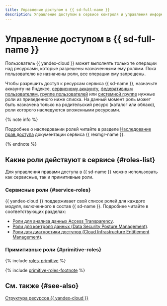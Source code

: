 ```yaml
---
title: Управление доступом в {{ sd-full-name }}
description: Управление доступом в сервисе контроля и управления информационной безопасностью {{ sd-full-name }}. Чтобы разрешить доступ к ресурсам сервиса {{ sd-name }}, назначьте пользователю нужные роли из приведенного списка.
---
```


# Управление доступом в {{ sd-full-name }}

Пользователь {{ yandex-cloud }} может выполнять только те операции над ресурсами, которые разрешены назначенными ему ролями. Пока пользователю не назначены роли, все операции ему запрещены.

Чтобы разрешить доступ к ресурсам сервиса {{ sd-name }}, назначьте аккаунту на Яндексе, [сервисному аккаунту](../../iam/concepts/users/service-accounts.md), [федеративным пользователям](../../iam/concepts/federations.md), [группе пользователей](../../organization/operations/manage-groups.md) или [системной группе](../../iam/concepts/access-control/system-group.md) нужные роли из приведенного ниже списка. На данный момент роль может быть назначена только на родительский ресурс (каталог или облако), роли которого наследуются вложенными ресурсами.

{% note info %}

Подробнее о наследовании ролей читайте в разделе [Наследование прав доступа](../../resource-manager/concepts/resources-hierarchy.md#access-rights-inheritance) документации сервиса {{ resmgr-name }}.

{% endnote %}

## Какие роли действуют в сервисе {#roles-list}

Для управления правами доступа в {{ sd-name }} можно использовать как сервисные, так и примитивные роли.

### Сервисные роли {#service-roles}

{{ yandex-cloud }} поддерживает свой список ролей для каждого модуля, включенного в состав {{ sd-name }}. Подробнее читайте в соответствующих разделах:

* [Роли для анализа данных Access Transparency](./access-transparency-roles.md).
* [Роли для контроля данных (Data Security Posture Management)](./dspm-roles.md).
* [Роли для диагностики доступов (Cloud Infrastructure Entitlement Management)](./ciem-roles.md).

### Примитивные роли {#primitive-roles}

{% include [roles-primitive](../../_includes/roles-primitive.md) %}

{% include [primitive-roles-footnote](../../_includes/primitive-roles-footnote.md) %}

## См. также {#see-also}

[Структура ресурсов {{ yandex-cloud }}](../../resource-manager/concepts/resources-hierarchy.md)